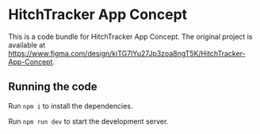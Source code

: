 
  # HitchTracker App Concept

  This is a code bundle for HitchTracker App Concept. The original project is available at https://www.figma.com/design/kiTG7lYu27Jp3zoa8ngT5K/HitchTracker-App-Concept.

  ## Running the code

  Run `npm i` to install the dependencies.

  Run `npm run dev` to start the development server.
  